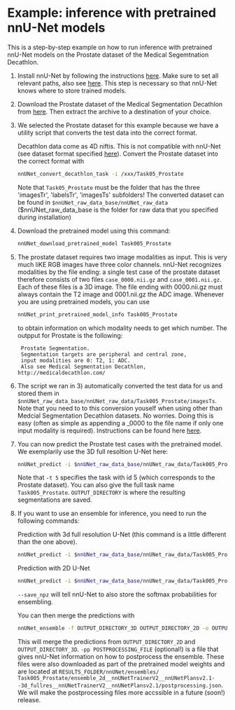 # Example: inference with pretrained nnU-Net models

This is a step-by-step example on how to run inference with pretrained nnU-Net models on the Prostate dataset of the 
Medical Segemtnation Decathlon.

1) Install nnU-Net by following the instructions [here](../readme.md#installation). Make sure to set all relevant paths, 
also see [here](setting_up_paths.md). This step is necessary so that nnU-Net knows where to store trained models.
2) Download the Prostate dataset of the Medical Segmentation Decathlon from 
[here](https://drive.google.com/drive/folders/1HqEgzS8BV2c7xYNrZdEAnrHk7osJJ--2). Then extract the archive to a 
destination of your choice.
3) We selected the Prostate dataset for this example because we have a utility script that converts the test data into 
the correct format. 

    Decathlon data come as 4D niftis. This is not compatible with nnU-Net (see dataset format specified 
    [here](dataset_conversion.md)). Convert the Prostate dataset into the correct format with

    ```bash
    nnUNet_convert_decathlon_task -i /xxx/Task05_Prostate
    ```
    
    Note that `Task05_Prostate` must be the folder that has the three 'imagesTr', 'labelsTr', 'imagesTs' subfolders!
    The converted dataset can be found in `$nnUNet_raw_data_base/nnUNet_raw_data` ($nnUNet_raw_data_base is the folder for 
    raw data that you specified during installation)
4) Download the pretrained model using this command:
    ```bash
    nnUNet_download_pretrained_model Task005_Prostate
    ```
5) The prostate dataset requires two image modalities as input. This is very much liKE RGB images have three color channels. 
nnU-Net recognizes modalities by the file ending: a single test case of the prostate dataset therefore consists of two files 
`case_0000.nii.gz` and `case_0001.nii.gz`. Each of these files is a 3D image. The file ending with 0000.nii.gz must 
always contain the T2 image and 0001.nii.gz the ADC image. Whenever you are using pretrained models, you can use
    ```bash
    nnUNet_print_pretrained_model_info Task005_Prostate
    ```
   to obtain information on which modality needs to get which number. The outpput for Prostate is the following:
    
        Prostate Segmentation. 
        Segmentation targets are peripheral and central zone, 
        input modalities are 0: T2, 1: ADC. 
        Also see Medical Segmentation Decathlon, http://medicaldecathlon.com/
6) The script we ran in 3) automatically converted the test data for us and stored them in
`$nnUNet_raw_data_base/nnUNet_raw_data/Task005_Prostate/imagesTs`. Note that you need to to this conversion youself when 
using other than Medcial Segmentation Decathlon datasets. No worries. Doing this is easy (often as simple as appending 
a _0000 to the file name if only one input modality is required). Instructions can be found here [here](data_format_inference.md).
7) You can now predict the Prostate test cases with the pretrained model. We exemplarily use the 3D full resoltion U-Net here:
    ```bash
    nnUNet_predict -i $nnUNet_raw_data_base/nnUNet_raw_data/Task005_Prostate/imagesTs/ -o OUTPUT_DIRECTORY -t 5 -m 3d_fullres
    ``` 
    Note that `-t 5` specifies the task with id 5 (which corresponds to the Prostate dataset). You can also give the full 
    task name `Task005_Prostate`. `OUTPUT_DIRECTORY` is where the resulting segmentations are saved.
8) If you want to use an ensemble for inference, you need to run the following commands:

    Prediction with 3d full resolution U-Net (this command is a little different than the one above). 
    ```bash
    nnUNet_predict -i $nnUNet_raw_data_base/nnUNet_raw_data/Task005_Prostate/imagesTs/ -o OUTPUT_DIRECTORY_3D -t 5 --save_npz -m 3d_fullres
    ```
    
    Prediction with 2D U-Net
    ```bash
    nnUNet_predict -i $nnUNet_raw_data_base/nnUNet_raw_data/Task005_Prostate/imagesTs/ -o OUTPUT_DIRECTORY_2D -t 5 --save_npz -m 2d
    ```
    `--save_npz` will tell nnU-Net to also store the softmax probabilities for ensembling. 
    
    You can then merge the predictions with
    ```bash
    nnUNet_ensemble -f OUTPUT_DIRECTORY_3D OUTPUT_DIRECTORY_2D -o OUTPUT_FOLDER_ENSEMBLE -pp POSTPROCESSING_FILE
    ```
   This will merge the predictions from `OUTPUT_DIRECTORY_2D` and `OUTPUT_DIRECTORY_3D`. `-pp POSTPROCESSING_FILE` 
   (optional!) is a file that gives nnU-Net information on how to postprocess the ensemble. These files were also 
   downloaded as part of the pretrained model weights and are located at `RESULTS_FOLDER/nnUNet/ensembles/
   Task005_Prostate/ensemble_2d__nnUNetTrainerV2__nnUNetPlansv2.1--3d_fullres__nnUNetTrainerV2__nnUNetPlansv2.1/postprocessing.json`. 
   We will make the postprocessing files more accssible in a future (soon!) release.